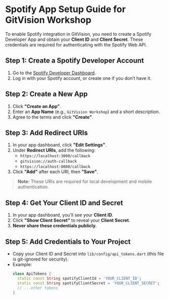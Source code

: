 # Spotify App Setup Guide for GitVision Workshop

To enable Spotify integration in GitVision, you need to create a Spotify Developer App and obtain your **Client ID** and **Client Secret**. These credentials are required for authenticating with the Spotify Web API.

## Step 1: Create a Spotify Developer Account

1. Go to the [Spotify Developer Dashboard](https://developer.spotify.com/dashboard).
2. Log in with your Spotify account, or create one if you don’t have it.

## Step 2: Create a New App

1. Click **"Create an App"**.
2. Enter an **App Name** (e.g., `GitVision Workshop`) and a short description.
3. Agree to the terms and click **"Create"**.

## Step 3: Add Redirect URIs

1. In your app dashboard, click **"Edit Settings"**.
2. Under **Redirect URIs**, add the following:
   - `https://localhost:3000/callback`
   - `gitvision://auth-callback`
   - `https://localhost:8080/callback`
3. Click **"Add"** after each URI, then **"Save"**.

> **Note:** These URIs are required for local development and mobile authentication.

## Step 4: Get Your Client ID and Secret

1. In your app dashboard, you’ll see your **Client ID**.
2. Click **"Show Client Secret"** to reveal your **Client Secret**.
3. **Never share these credentials publicly.**

## Step 5: Add Credentials to Your Project

- Copy your Client ID and Secret into `lib/config/api_tokens.dart` (this file is git-ignored for security).
- Example:
  ```dart
  class ApiTokens {
    static const String spotifyClientId = 'YOUR_CLIENT_ID';
    static const String spotifyClientSecret = 'YOUR_CLIENT_SECRET';
    // ...other tokens
  }